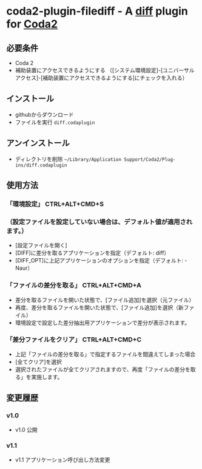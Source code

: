 **coda2-plugin-filediff** - A [diff](http://github.com/harmar/coda2-plugin-filediff) plugin for [Coda2](http://www.panic.com/coda)
===

必要条件
---

 * Coda 2
 * 補助装置にアクセスできるようにする
   （[システム環境設定]-[ユニバーサルアクセス]-[補助装置にアクセスできるようにする]にチェックを入れる）


インストール
---

 *  githubからダウンロード
 *  ファイルを実行 `diff.codaplugin`


アンインストール
---

 * ディレクトリを削除 `~/Library/Application Support/Coda2/Plug-ins/diff.codaplugin`


使用方法
---

### 「環境設定」 CTRL+ALT+CMD+S
### （設定ファイルを設定していない場合は、デフォルト値が適用されます。）
 * [設定ファイルを開く]
 * [DIFF]に差分を取るアプリケーションを指定（デフォルト: diff）
 * [DIFF_OPT]に上記アプリケーションのオプションを指定（デフォルト: -Naur）

### 「ファイルの差分を取る」 CTRL+ALT+CMD+A
 * 差分を取るファイルを開いた状態で、[ファイル追加]を選択（元ファイル）
 * 再度、差分を取るファイルを開いた状態で、[ファイル追加]を選択（新ファイル）
 * 環境設定で設定した差分抽出用アプリケーションで差分が表示されます。

### 「差分ファイルをクリア」 CTRL+ALT+CMD+C
 * 上記「ファイルの差分を取る」で指定するファイルを間違えてしまった場合
 * [全てクリア]を選択
 * 選択されたファイルが全てクリアされますので、再度「ファイルの差分を取る」を実施します。


変更履歴
---

### v1.0
 * v1.0 公開

### v1.1
 * v1.1 アプリケーション呼び出し方法変更

